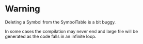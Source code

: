# Warning

Deleting a Symbol from the SymbolTable is a bit buggy.

In some cases the compilation may never end and large file will be generated as the code falls in an infinite loop.
